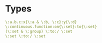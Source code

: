 # Types


```yaml
\:a.b.c:x{\:a & \:b, \:c}:y{\:d}
\:continuous.function:on{\:set}:to{\:set}
(\:set & \:group) \:to:/ \:set
\:set \:to:/ \:set
```

